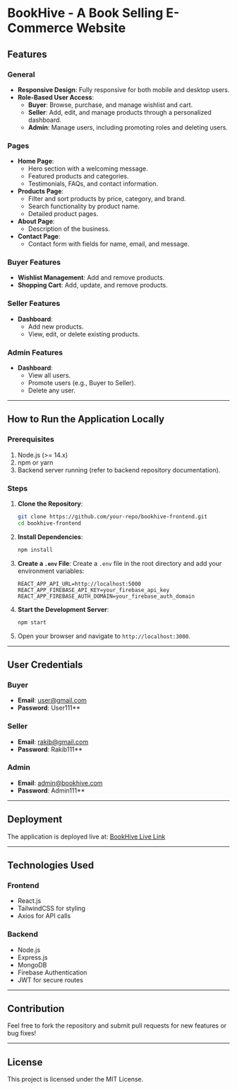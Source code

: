 # BookHive - A Book Selling E-Commerce Website

## Features
### General
- **Responsive Design**: Fully responsive for both mobile and desktop users.
- **Role-Based User Access**:
  - **Buyer**: Browse, purchase, and manage wishlist and cart.
  - **Seller**: Add, edit, and manage products through a personalized dashboard.
  - **Admin**: Manage users, including promoting roles and deleting users.

### Pages
- **Home Page**:
  - Hero section with a welcoming message.
  - Featured products and categories.
  - Testimonials, FAQs, and contact information.
- **Products Page**:
  - Filter and sort products by price, category, and brand.
  - Search functionality by product name.
  - Detailed product pages.
- **About Page**:
  - Description of the business.
- **Contact Page**:
  - Contact form with fields for name, email, and message.

### Buyer Features
- **Wishlist Management**: Add and remove products.
- **Shopping Cart**: Add, update, and remove products.

### Seller Features
- **Dashboard**:
  - Add new products.
  - View, edit, or delete existing products.

### Admin Features
- **Dashboard**:
  - View all users.
  - Promote users (e.g., Buyer to Seller).
  - Delete any user.

---

## How to Run the Application Locally
### Prerequisites
1. Node.js (>= 14.x)
2. npm or yarn
3. Backend server running (refer to backend repository documentation).

### Steps
1. **Clone the Repository**:
   ```bash
   git clone https://github.com/your-repo/bookhive-frontend.git
   cd bookhive-frontend
   ```

2. **Install Dependencies**:
   ```bash
   npm install
   ```

3. **Create a `.env` File**:
   Create a `.env` file in the root directory and add your environment variables:
   ```env
   REACT_APP_API_URL=http://localhost:5000
   REACT_APP_FIREBASE_API_KEY=your_firebase_api_key
   REACT_APP_FIREBASE_AUTH_DOMAIN=your_firebase_auth_domain
   ```

4. **Start the Development Server**:
   ```bash
   npm start
   ```

5. Open your browser and navigate to `http://localhost:3000`.

---

## User Credentials
### Buyer
- **Email**: user@gmail.com
- **Password**: User111**

### Seller
- **Email**: rakib@gmail.com
- **Password**: Rakib111**

### Admin
- **Email**: admin@bookhive.com
- **Password**: Admin111**

---

## Deployment
The application is deployed live at: [BookHive Live Link](https://your-live-app-url.vercel.app)

---

## Technologies Used
### Frontend
- React.js
- TailwindCSS for styling
- Axios for API calls

### Backend
- Node.js
- Express.js
- MongoDB
- Firebase Authentication
- JWT for secure routes

---

## Contribution
Feel free to fork the repository and submit pull requests for new features or bug fixes!

---

## License
This project is licensed under the MIT License.
